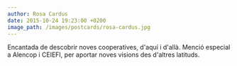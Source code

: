 ```yaml
---
author: Rosa Cardus
date: 2015-10-24 19:23:00 +0200
image_path: /images/postcards/rosa-cardus.jpg
---
```

Encantada de descobrir noves cooperatives, d'aquí i d'allà. Menció especial a Alencop i CEIEFI, per aportar noves visions des d'altres latituds.
